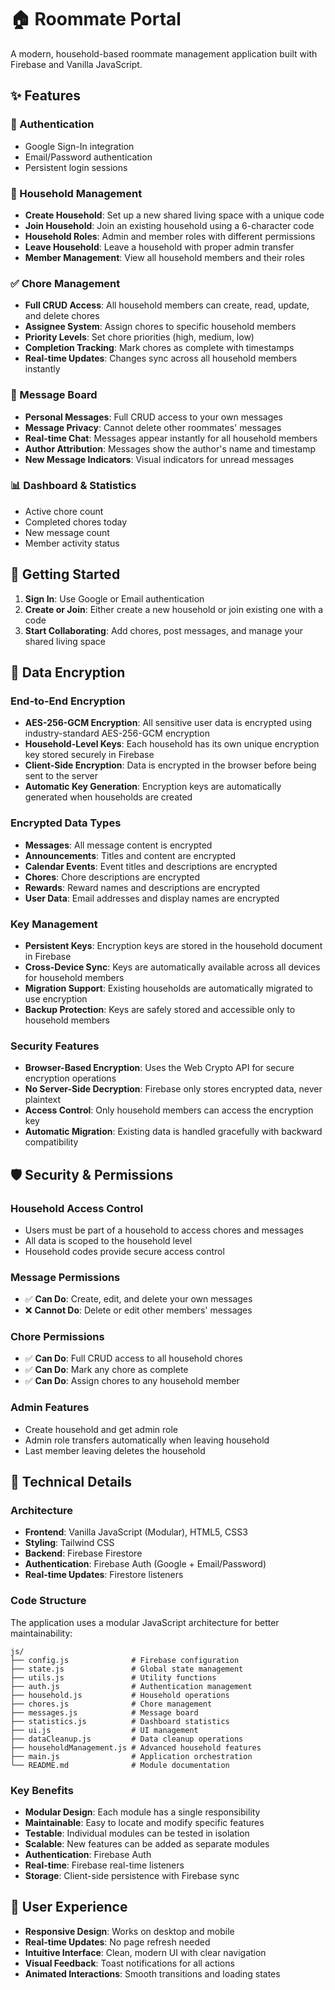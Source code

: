 # 🏠 Roommate Portal

A modern, household-based roommate management application built with Firebase and Vanilla JavaScript.

## ✨ Features

### 🔐 Authentication
- Google Sign-In integration
- Email/Password authentication
- Persistent login sessions

### 🏡 Household Management
- **Create Household**: Set up a new shared living space with a unique code
- **Join Household**: Join an existing household using a 6-character code
- **Household Roles**: Admin and member roles with different permissions
- **Leave Household**: Leave a household with proper admin transfer
- **Member Management**: View all household members and their roles

### ✅ Chore Management
- **Full CRUD Access**: All household members can create, read, update, and delete chores
- **Assignee System**: Assign chores to specific household members
- **Priority Levels**: Set chore priorities (high, medium, low)
- **Completion Tracking**: Mark chores as complete with timestamps
- **Real-time Updates**: Changes sync across all household members instantly

### 💬 Message Board
- **Personal Messages**: Full CRUD access to your own messages
- **Message Privacy**: Cannot delete other roommates' messages
- **Real-time Chat**: Messages appear instantly for all household members
- **Author Attribution**: Messages show the author's name and timestamp
- **New Message Indicators**: Visual indicators for unread messages

### 📊 Dashboard & Statistics
- Active chore count
- Completed chores today
- New message count
- Member activity status

## 🚀 Getting Started

1. **Sign In**: Use Google or Email authentication
2. **Create or Join**: Either create a new household or join existing one with a code
3. **Start Collaborating**: Add chores, post messages, and manage your shared living space

## 🔐 Data Encryption

### End-to-End Encryption
- **AES-256-GCM Encryption**: All sensitive user data is encrypted using industry-standard AES-256-GCM encryption
- **Household-Level Keys**: Each household has its own unique encryption key stored securely in Firebase
- **Client-Side Encryption**: Data is encrypted in the browser before being sent to the server
- **Automatic Key Generation**: Encryption keys are automatically generated when households are created

### Encrypted Data Types
- **Messages**: All message content is encrypted
- **Announcements**: Titles and content are encrypted
- **Calendar Events**: Event titles and descriptions are encrypted
- **Chores**: Chore descriptions are encrypted
- **Rewards**: Reward names and descriptions are encrypted
- **User Data**: Email addresses and display names are encrypted

### Key Management
- **Persistent Keys**: Encryption keys are stored in the household document in Firebase
- **Cross-Device Sync**: Keys are automatically available across all devices for household members
- **Migration Support**: Existing households are automatically migrated to use encryption
- **Backup Protection**: Keys are safely stored and accessible only to household members

### Security Features
- **Browser-Based Encryption**: Uses the Web Crypto API for secure encryption operations
- **No Server-Side Decryption**: Firebase only stores encrypted data, never plaintext
- **Access Control**: Only household members can access the encryption key
- **Automatic Migration**: Existing data is handled gracefully with backward compatibility

## 🛡️ Security & Permissions

### Household Access Control
- Users must be part of a household to access chores and messages
- All data is scoped to the household level
- Household codes provide secure access control

### Message Permissions
- ✅ **Can Do**: Create, edit, and delete your own messages
- ❌ **Cannot Do**: Delete or edit other members' messages

### Chore Permissions
- ✅ **Can Do**: Full CRUD access to all household chores
- ✅ **Can Do**: Mark any chore as complete
- ✅ **Can Do**: Assign chores to any household member

### Admin Features
- Create household and get admin role
- Admin role transfers automatically when leaving household
- Last member leaving deletes the household

## 🔧 Technical Details

### Architecture
- **Frontend**: Vanilla JavaScript (Modular), HTML5, CSS3
- **Styling**: Tailwind CSS
- **Backend**: Firebase Firestore
- **Authentication**: Firebase Auth (Google + Email/Password)
- **Real-time Updates**: Firestore listeners

### Code Structure
The application uses a modular JavaScript architecture for better maintainability:

```
js/
├── config.js              # Firebase configuration
├── state.js               # Global state management  
├── utils.js               # Utility functions
├── auth.js                # Authentication management
├── household.js           # Household operations
├── chores.js              # Chore management
├── messages.js            # Message board
├── statistics.js          # Dashboard statistics
├── ui.js                  # UI management
├── dataCleanup.js         # Data cleanup operations
├── householdManagement.js # Advanced household features
├── main.js                # Application orchestration
└── README.md              # Module documentation
```

### Key Benefits
- **Modular Design**: Each module has a single responsibility
- **Maintainable**: Easy to locate and modify specific features
- **Testable**: Individual modules can be tested in isolation
- **Scalable**: New features can be added as separate modules
- **Authentication**: Firebase Auth
- **Real-time**: Firebase real-time listeners
- **Storage**: Client-side persistence with Firebase sync

## 🌟 User Experience

- **Responsive Design**: Works on desktop and mobile
- **Real-time Updates**: No page refresh needed
- **Intuitive Interface**: Clean, modern UI with clear navigation
- **Visual Feedback**: Toast notifications for all actions
- **Animated Interactions**: Smooth transitions and loading states